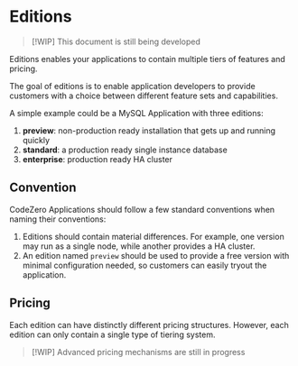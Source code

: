 # Editions

> [!WIP]
> This document is still being developed

Editions enables your applications to contain multiple tiers of features and pricing.

The goal of editions is to enable application developers to provide customers with a choice between different feature sets and capabilities.

A simple example could be a MySQL Application with three editions:

1. **preview**: non-production ready installation that gets up and running quickly
1. **standard**: a production ready single instance database
1. **enterprise**: production ready HA cluster

## Convention

CodeZero Applications should follow a few standard conventions when naming their conventions:

1. Editions should contain material differences.  For example, one version may run as a single node, while another provides a HA cluster.
1. An edition named `preview` should be used to provide a free version with minimal configuration needed, so customers can easily tryout the application.

## Pricing

Each edition can have distinctly different pricing structures.  However, each edition can only contain a single type of tiering system.

> [!WIP]
> Advanced pricing mechanisms are still in progress
